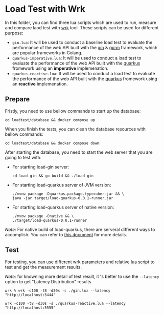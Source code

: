 # Load Test with Wrk

In this folder, you can find three lua scripts which are used to run, measure and compare laod test with [wrk][wrk] tool. These scripts can be used for different purpose:

- `gin.lua`: It will be used to conduct a baseline load test to evaluate the performance of the web API built with the [gin][gin] & [gorm][gorm] framework, which are popular frameworks in Golang.
- `quarkus-imperative.lua`: It will be used to conduct a load test to evaluate the performance of the web API built with the [quarkus][quarkus] fromework using an **imperative** implemenation.
- `quarkus-reactive.lua`: It will be used to conduct a load test to evaluate the performance of the web API built with the [quarkus][quarkus] fromework using an **reactive** implemenation.

## Prepare

Fristly, you need to use bellow commands to start up the database: 

```shell script
cd loadtest/database && docker compose up
```

When you finish the tests, you can clean the database resources with bellow commands:

```shell script
cd loadtest/database && docker compose down
```

After starting the database, you need to start the web server that you are going to test with:

- For starting load-gin server:

    ```shell script
    cd load-gin && go build && ./load-gin
    ```

- For starting load-quarkus server of JVM version:

    ```shell script
    ./mvnw package -Dquarkus.package.type=uber-jar && \
    java -jar target/load-quarkus-0.0.1-runner.jar 
    ```

- For starting load-quarkus server of native version:

    ```shell script
    ./mvnw package -Dnative && \
    ./target/load-quarkus-0.0.1-runner
    ```

*Note:* For native build of load-quarkus, there are serveral different ways to accomplish. You can refer to [this document](https://quarkus.io/guides/building-native-image) for more details.


## Test

For testing, you can use different wrk parameters and relative lua script to test and get the measurement results.

*Note:* for knowning more detail of test result, it 's better to use the `--latency` option to get "Latency Distribution" results. 

```shell script
wrk % wrk -c100 -t8 -d30s -s ./gin.lua --latency "http://localhost:5444"
```

```shell script
wrk -c100 -t8 -d30s -s ./quarkus-reactive.lua --latency  "http://localhost:5555"
```

[wrk]: <https://github.com/wg/wrk>
[gin]: <https://github.com/gin-gonic/gin>
[gorm]: <https://github.com/go-gorm/gorm>
[quarkus]: <https://github.com/quarkusio/quarkus>